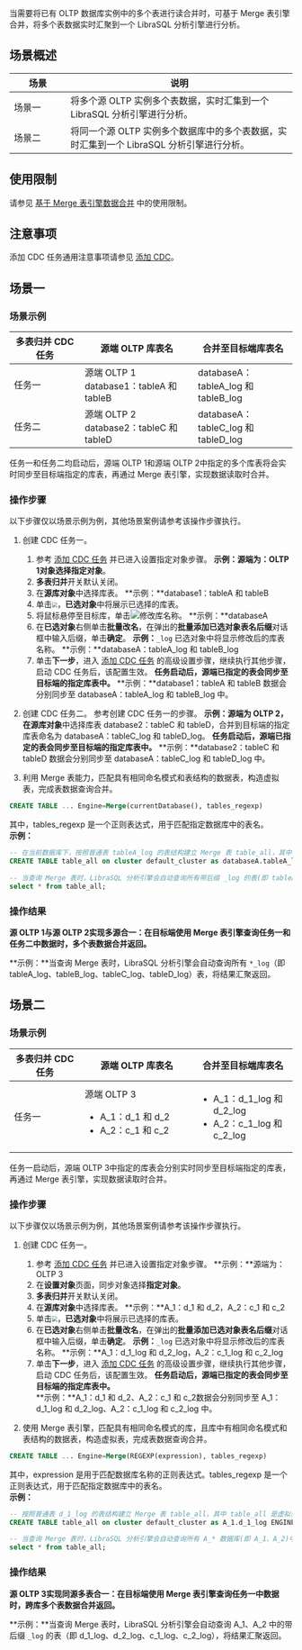 当需要将已有 OLTP 数据库实例中的多个表进行读合并时，可基于 Merge 表引擎合并，将多个表数据实时汇聚到一个 LibraSQL 分析引擎进行分析。

## 场景概述
<table class="table-striped">
 <thead><tr><th width=20%>场景</th><th width=80%>说明</th></tr></thead>
 <tbody>
 <tr>
 <td>场景一</td>
 <td>将多个源 OLTP 实例多个表数据，实时汇集到一个 LibraSQL 分析引擎进行分析。</td>
 <tr>
 <td>场景二</td>
 <td>将同一个源 OLTP 实例多个数据库中的多个表数据，实时汇集到一个 LibraSQL 分析引擎进行分析。</td>
 </tbody></table>

## 使用限制
请参见 [基于 Merge 表引擎数据合并](https://cloud.tencent.com/document/product/1488/74330) 中的使用限制。

## 注意事项
添加 CDC 任务通用注意事项请参见 [添加 CDC](https://cloud.tencent.com/document/product/1488/63678)。

## 场景一
### 场景示例
<table class="table-striped">
 <thead><tr><th width=25%>多表归并 CDC 任务</th><th width=40%>源端 OLTP 库表名</th><th width=35%>合并至目标端库表名</th></tr></thead>
 <tbody>
 <tr>
 <td>任务一</td>
 <td>源端 OLTP 1<br />database1：tableA 和 tableB</td>
 <td>databaseA：tableA_log 和 tableB_log</td></tr>
 <tr>
 <td>任务二</td>
 <td>源端 OLTP 2<br />database2：tableC 和 tableD</td>
 <td>databaseA：tableC_log 和 tableD_log</td></tr>
 </tbody></table>

任务一和任务二均启动后，源端 OLTP 1和源端 OLTP 2中指定的多个库表将会实时同步至目标端指定的库表，再通过 Merge 表引擎，实现数据读取时合并。

### 操作步骤
以下步骤仅以场景示例为例，其他场景案例请参考该操作步骤执行。

1. 创建 CDC 任务一。
   1. 参考 [添加 CDC 任务](https://cloud.tencent.com/document/product/1488/63678) 并已进入设置指定对象步骤。
      **示例：**源端为：OLTP 1对象选择**指定对象**。
   2. **多表归并**开关默认关闭。
   3. 在**源库对象**中选择库表。
      **示例：**database1：tableA 和 tableB
   4. 单击<img src="https://qcloudimg.tencent-cloud.cn/raw/a5a9e29bbdc569bfe45a64837fe87aba.png"  style="zoom:60%;">，**已选对象**中将展示已选择的库表。
   5. 将鼠标悬停至目标库，单击![](https://qcloudimg.tencent-cloud.cn/raw/bdc8b09d2728c26f767e32cd29c891a3.png)修改库名称。
      **示例：**databaseA
   6. 在**已选对象**右侧单击**批量改名**，在弹出的**批量添加已选对象表名后缀**对话框中输入后缀，单击**确定**。
      **示例：**`_log`
      已选对象中将显示修改后的库表名称。
      **示例：**databaseA：tableA_log 和 tableB_log
   7. 单击**下一步**，进入 [添加 CDC 任务](https://cloud.tencent.com/document/product/1488/63678) 的高级设置步骤，继续执行其他步骤，启动 CDC 任务后，该配置生效。
      **任务启动后，源端已指定的表会同步至目标端的指定库表中。**
      **示例：**database1：tableA 和 tableB 数据会分别同步至 databaseA：tableA_log 和 tableB_log 中。

2. 创建 CDC 任务二。
参考创建 CDC 任务一的步骤。
**示例：**源端为 OLTP 2，在**源库对象**中选择库表 database2：tableC 和 tableD，合并到目标端的指定库表命名为 databaseA：tableC_log 和 tableD_log。
**任务启动后，源端已指定的表会同步至目标端的指定库表中。**
**示例：**database2：tableC 和 tableD 数据会分别同步至 databaseA：tableC_log 和 tableD_log 中。
	 
3. 利用 Merge 表能力，匹配具有相同命名模式和表结构的数据表，构造虚拟表，完成表数据查询合并。
```sql
CREATE TABLE ... Engine=Merge(currentDatabase(), tables_regexp)
```
其中，tables_regexp 是一个正则表达式，用于匹配指定数据库中的表名。  
**示例：**
```sql
-- 在当前数据库下，按照普通表 tableA_log 的表结构建立 Merge 表 table_all，其中 table_all 是虚拟表，.*_log 匹配当前数据库中表名的正则表达式
CREATE TABLE table_all on cluster default_cluster as databaseA.tableA_log  Engine=Merge(currentDatabase(), '.*_log') ;
           
-- 当查询 Merge 表时，LibraSQL 分析引擎会自动查询所有带后缀 _log 的表(即 tableA_log、tableB_log、tableC_log、tableD_log)，将结果汇聚返回
select * from table_all;
```

### 操作结果
**源 OLTP 1与源 OLTP 2实现多源合一：在目标端使用 Merge 表引擎查询任务一和任务二中数据时，多个表数据合并返回。**

**示例：**当查询 Merge 表时，LibraSQL 分析引擎会自动查询所有 `*_log`（即 tableA_log、tableB_log、tableC_log、tableD_log）表，将结果汇聚返回。

## 场景二
### 场景示例
<table class="table-striped">
 <thead><tr><th width=25%>多表归并 CDC 任务</th><th width=40%>源端 OLTP 库表名</th><th width=35%>合并至目标端库表名</th></tr></thead>
 <tbody>
 <tr>
 <td>任务一</td>
 <td>源端 OLTP 3<br /><ul><li>A_1：d_1 和 d_2<li>A_2：c_1 和 c_2</td>
 <td><ul><li>A_1：d_1_log 和 d_2_log<li>A_2：c_1_log 和 c_2_log</td></tr>
 </tbody></table>

任务一启动后，源端 OLTP 3中指定的库表会分别实时同步至目标端指定的库表，再通过 Merge 表引擎，实现数据读取时合并。

### 操作步骤
以下步骤仅以场景示例为例，其他场景案例请参考该操作步骤执行。

1. 创建 CDC 任务一。
   1. 参考 [添加 CDC 任务](https://cloud.tencent.com/document/product/1488/63678) 并已进入设置指定对象步骤。
      **示例：**源端为：OLTP 3
   2. 在**设置对象**页面，同步对象选择**指定对象**。
   3. **多表归并**开关默认关闭。
   4. 在**源库对象**中选择库表。
      **示例：**A_1：d_1 和 d_2，A_2：c_1 和 c_2
   5. 单击<img src="https://qcloudimg.tencent-cloud.cn/raw/a5a9e29bbdc569bfe45a64837fe87aba.png"  style="zoom:60%;">，**已选对象**中将展示已选择的库表。
   6. 在**已选对象**右侧单击**批量改名**，在弹出的**批量添加已选对象表名后缀**对话框中输入后缀，单击**确定**。
      **示例：**`_log`
      已选对象中将显示修改后的库表名称。
      **示例：**A_1：d_1_log 和 d_2_log，A_2：c_1_log 和 c_2_log
   7. 单击**下一步**，进入 [添加 CDC 任务](https://cloud.tencent.com/document/product/1488/63678) 的高级设置步骤，继续执行其他步骤，启动 CDC 任务后，该配置生效。
      **任务启动后，源端已指定的表会同步至目标端的指定库表中。**      
      **示例：**A_1：d_1 和 d_2、A_2：c_1 和 c_2数据会分别同步至 A_1：d_1_log 和 d_2_log、A_2：c_1_log 和 c_2_log 中。

2. 使用 Merge 表引擎，匹配具有相同命名模式的库，且库中有相同命名模式和表结构的数据表，构造虚拟表，完成表数据查询合并。
```sql
CREATE TABLE ... Engine=Merge(REGEXP(expression), tables_regexp)
``` 
其中，expression 是用于匹配数据库名称的正则表达式。tables_regexp 是一个正则表达式，用于匹配指定数据库中的表名。  
**示例：**   
```sql
-- 按照普通表 d_1_log 的表结构建立 Merge 表 table_all，其中 table_all 是虚拟表，A_* 匹配数据库名称的正则表达式，.*_log 匹配数据库中表名的正则表达式
CREATE TABLE table_all on cluster default_cluster as A_1.d_1_log ENGINE=Merge(REGEXP('A_*'), '.*_log');
           
-- 当查询 Merge 表时，LibraSQL 分析引擎会自动查询所有 A_* 数据库(即 A_1、A_2)中的带后缀 _log 的表(即 d_1_log、d_2_log、c_1_log、c_2_log)，将结果汇聚返回
select * from table_all;
```

### 操作结果
**源 OLTP 3实现同源多表合一：在目标端使用 Merge 表引擎查询任务一中数据时，跨库多个表数据合并返回。**

**示例：**当查询 Merge 表时，LibraSQL 分析引擎会自动查询 A_1、A_2 中的带后缀 `_log` 的表（即 d_1_log、d_2_log、c_1_log、c_2_log），将结果汇聚返回。
